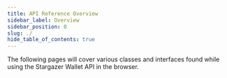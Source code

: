 ```yaml
---
title: API Reference Overview
sidebar_label: Overview
sidebar_position: 0
slug: ./
hide_table_of_contents: true
---
```


<head>
  <meta
    name="description"
    content="The following pages will cover various classes and interfaces found while using the Stargazer Wallet API in the browser."
  />
</head>

<intro-end />

The following pages will cover various classes and interfaces found while using the Stargazer Wallet API in the browser.
